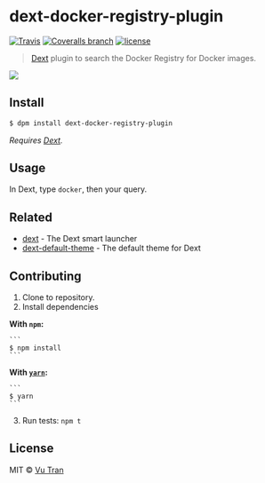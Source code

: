 # dext-docker-registry-plugin

[![Travis](https://img.shields.io/travis/vutran/dext-docker-registry-plugin/develop.svg?maxAge=2592000&style=flat-square)](https://travis-ci.org/vutran/dext-docker-registry-plugin) [![Coveralls branch](https://img.shields.io/coveralls/vutran/dext-docker-registry-plugin/develop.svg?maxAge=2592000&style=flat-square)](https://coveralls.io/github/vutran/dext-docker-registry-plugin) [![license](https://img.shields.io/github/license/vutran/dext-docker-registry-plugin.svg?maxAge=2592000&style=flat-square)](LICENSE)

> [Dext](https://github.com/vutran/dext) plugin to search the Docker Registry for Docker images.

![](screenshot.png?raw=true)

## Install

```bash
$ dpm install dext-docker-registry-plugin
```

*Requires [Dext](https://github.com/vutran/dext).*

## Usage

In Dext, type `docker`, then your query.

## Related

- [dext](https://github.com/vutran/dext) - The Dext smart launcher
- [dext-default-theme](https://github.com/vutran/dext-default-theme) - The default theme for Dext

## Contributing

1. Clone to repository.
2. Install dependencies

  **With `npm`:**

    ```
    $ npm install
    ```

  **With [`yarn`](https://github.com/yarnpkg/yarn):**

    ```
    $ yarn
    ```
3. Run tests: `npm t`

## License

MIT © [Vu Tran](https://github.com/vutran/)

